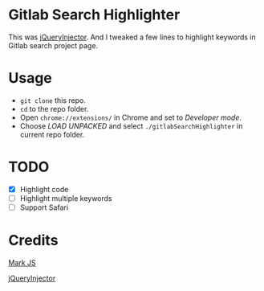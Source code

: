 # Gitlab Search Highlighter
This was [jQueryInjector](https://github.com/attilathedud/jQueryInjector). And I tweaked a few lines to highlight keywords in Gitlab search project page.

# Usage
- `git clone` this repo.
- `cd` to the repo folder.
- Open `chrome://extensions/` in Chrome and set to *Developer mode*.
- Choose *LOAD UNPACKED* and select `./gitlabSearchHighlighter` in current repo folder.

# TODO
- [x] Highlight code
- [ ] Highlight multiple keywords
- [ ] Support Safari

# Credits

[Mark JS](https://markjs.io/)

[jQueryInjector](https://github.com/attilathedud/jQueryInjector)
